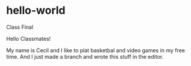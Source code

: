 # hello-world
Class Final

Hello Classmates!

My name is Cecil and I like to plat basketbal and video games in my free time.
And I just made a branch and wrote this stuff in the editor.
